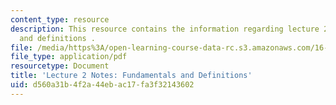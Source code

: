 ```yaml
---
content_type: resource
description: This resource contains the information regarding lecture 2 notes fundamentals
  and definitions .
file: /media/https%3A/open-learning-course-data-rc.s3.amazonaws.com/16-522-space-propulsion-spring-2015/d560a31b4f2a44ebac17fa3f32143602_MIT16_522S15_Lecture2.pdf
file_type: application/pdf
resourcetype: Document
title: 'Lecture 2 Notes: Fundamentals and Definitions'
uid: d560a31b-4f2a-44eb-ac17-fa3f32143602
---
```

